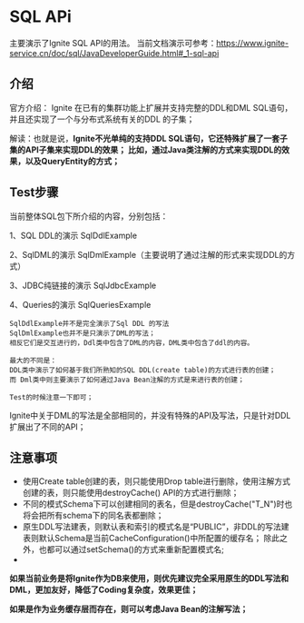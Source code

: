 # SQL APi
主要演示了Ignite SQL API的用法。
当前文档演示可参考：https://www.ignite-service.cn/doc/sql/JavaDeveloperGuide.html#_1-sql-api
## 介绍
官方介绍：
Ignite 在已有的集群功能上扩展并支持完整的DDL和DML SQL语句，并且还实现了一个与分布式系统有关的DDL
的子集；

解读：也就是说，**Ignite不光单纯的支持DDL SQL语句，它还特殊扩展了一套子集的API子集来实现DDL的效果；
比如，通过Java类注解的方式来实现DDL的效果，以及QueryEntity的方式；**

## Test步骤
当前整体SQL包下所介绍的内容，分别包括：

1、SQL DDL的演示 SqlDdlExample

2、SqlDML的演示 SqlDmlExample（主要说明了通过注解的形式来实现DDL的方式）

3、JDBC纯链接的演示 SqlJdbcExample

4、Queries的演示 SqlQueriesExample

```
SqlDdlExample并不是完全演示了Sql DDL 的写法
SqlDmlExample也并不是只演示了DML的写法；
相反它们是交互进行的，Ddl类中包含了DML的内容，DML类中包含了ddl的内容。

最大的不同是：
DDL类中演示了如何基于我们所熟知的SQL DDL(create table)的方式进行表的创建；
而 Dml类中则主要演示了如何通过Java Bean注解的方式是来进行表的创建；

Test的时候注意一下即可；
```

Ignite中关于DML的写法是全部相同的，并没有特殊的API及写法，只是针对DDL扩展出了不同的API；


## 注意事项
* 使用Create table创建的表，则只能使用Drop table进行删除，使用注解方式创建的表，则只能使用destroyCache() API的方式进行删除；
* 不同的模式Schema下可以创建相同的表名，但是destroyCache("T_N")时也将会把所有schema下的同名表都删除；
* 原生DDL写法建表，则默认表和索引的模式名是“PUBLIC”，非DDL的写法建表则默认Schema是当前CacheConfiguration()中所配置的缓存名；
除此之外，也都可以通过setSchema()的方式来重新配置模式名;
*

**如果当前业务是将Ignite作为DB来使用，则优先建议完全采用原生的DDL写法和DML，更加友好，降低了Coding复杂度，效果更佳；**

**如果是作为业务缓存层而存在，则可以考虑Java Bean的注解写法；**